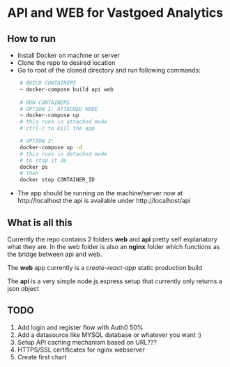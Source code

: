 # API and WEB for Vastgoed Analytics

## How to run

- Install Docker on machine or server
- Clone the repo to desired location
- Go to root of the cloned directory and run following commands:

```bash
    # BUILD CONTAINERS
    ~ docker-compose build api web
    
    # RUN CONTAINERS
    # OPTION 1: ATTACHED MODE
    ~ docker-compose up
    # this runs in attached mode  
    # ctrl-c to kill the app

    # OPTION 2:
    docker-compose up -d 
    # this runs in detached mode 
    # to stop it do 
    docker ps
    # then 
    docker stop CONTAINER_ID
```

- The app should be running on the machine/server now at http://localhost the api is available under http://localhost/api


## What is all this

Currently the repo contains 2 folders **web** and **api** pretty self explanatory what they are.
In the web folder is also an **nginx** folder which functions as the bridge between api and web.

The **web** app currently is a *create-react-app* static production build

The **api** is a very simple node.js express setup that currently only returns a json object

## TODO

1. Add login and register flow with Auth0 50%
2. Add a datasource like MYSQL database or whatever you want :)
4. Setup API caching mechanism based on URL???
5. HTTPS/SSL certificates for nginx webserver
5. Create first chart



